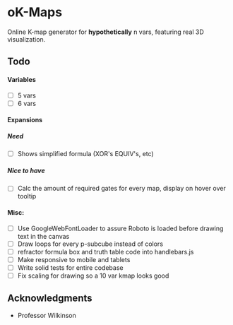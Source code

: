 # oK-Maps

Online K-map generator for **hypothetically** n vars, featuring real 3D visualization.

## Todo
#### Variables
- [ ] 5 vars
- [ ] 6 vars

#### Expansions
##### Need
- [ ] Shows simplified formula (XOR's EQUIV's, etc)

##### Nice to have
- [ ] Calc the amount of required gates for every map, display on hover over tooltip

#### Misc:
- [ ] Use GoogleWebFontLoader to assure Roboto is loaded before drawing text in the canvas
- [ ] Draw loops for every p-subcube instead of colors
- [ ] refractor formula box and truth table code into handlebars.js
- [ ] Make responsive to mobile and tablets
- [ ] Write solid tests for entire codebase
- [ ] Fix scaling for drawing so a 10 var kmap looks good

<!--## License

This project is licensed under the MIT License - see the [LICENSE.md](LICENSE.md) file for details-->

## Acknowledgments
* Professor Wilkinson
